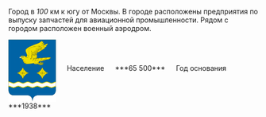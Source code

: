 <!--2021-10-30 01:25:20-->
Город в *100* км к югу от Москвы.
В городе расположены предприятия по выпуску запчастей для авиационной промышленности.
Рядом с городом расположен военный аэродром.

<span class="dt">
  <img src="Stupino.png" align="middle" width="96px"> &emsp; 
<span class="dtc">
  Население &emsp; ***65 500*** &emsp;
  Год основания &emsp; ***1938***
</span>
</span>